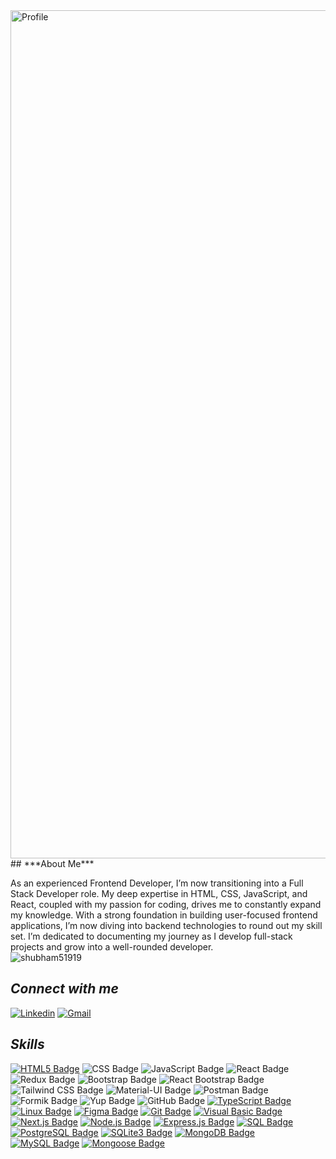 <img width="1357" alt="Profile" src="https://github.com/user-attachments/assets/b7aa342e-2244-45f9-b103-45643b576c2c">
## ***About Me***
<p align="left"> 
As an experienced Frontend Developer, I’m now transitioning into a Full Stack Developer role. My deep expertise in HTML, CSS, JavaScript, and React, coupled with my passion for coding, drives me to constantly expand my knowledge. With a strong foundation in building user-focused frontend applications, I’m now diving into backend technologies to round out my skill set. I’m dedicated to documenting my journey as I develop full-stack projects and grow into a well-rounded developer.<br>


<span align="left"> 
  <img src="https://komarev.com/ghpvc/?username=shubham51919&label=Profile%20views&color=018610&style=for-the-badge" alt="shubham51919" /> 
</span>


## ***Connect with me***
[![Linkedin](https://img.shields.io/badge/linkedin-%018610.svg?&style=for-the-badge&logo=linkedin&logoColor=white)](https://www.linkedin.com/in/shubham51919/)
[![Gmail](https://img.shields.io/badge/gmail-%018610.svg?&style=for-the-badge&logo=gmail&logoColor=white)](mailto:shubhamsharma51919@gmail.com) <br>


## ***Skills***
[![HTML5 Badge](https://img.shields.io/badge/html5-%018610.svg?style=for-the-badge&logo=html5&logoColor=white)](https://your-link-here)
![CSS Badge](https://img.shields.io/badge/css-%018610.svg?style=for-the-badge&logo=css3&logoColor=white)
![JavaScript Badge](https://img.shields.io/badge/javascript-%018610.svg?style=for-the-badge&logo=javascript&logoColor=white)
![React Badge](https://img.shields.io/badge/react-%018610.svg?style=for-the-badge&logo=react&logoColor=white)
![Redux Badge](https://img.shields.io/badge/redux-%018610.svg?style=for-the-badge&logo=redux&logoColor=white)
![Bootstrap Badge](https://img.shields.io/badge/bootstrap-%018610.svg?style=for-the-badge&logo=bootstrap&logoColor=white)
![React Bootstrap Badge](https://img.shields.io/badge/react_bootstrap-%018610.svg?style=for-the-badge&logo=react&logoColor=white)
![Tailwind CSS Badge](https://img.shields.io/badge/tailwind_css-%018610.svg?style=for-the-badge&logo=tailwind-css&logoColor=white)
![Material-UI Badge](https://img.shields.io/badge/material_ui-%018610.svg?style=for-the-badge&logo=material-ui&logoColor=white)
![Postman Badge](https://img.shields.io/badge/postman-%018610.svg?style=for-the-badge&logo=postman&logoColor=white)
![Formik Badge](https://img.shields.io/badge/formik-%018610.svg?style=for-the-badge&logo=formik&logoColor=white)
![Yup Badge](https://img.shields.io/badge/yup-%018610.svg?style=for-the-badge&logo=yup&logoColor=white)
![GitHub Badge](https://img.shields.io/badge/github-%018610.svg?style=for-the-badge&logo=github&logoColor=white)
[![TypeScript Badge](https://img.shields.io/badge/typescript-%018610.svg?style=for-the-badge&logo=typescript&logoColor=white)](https://your-typescript-link-here)
[![Linux Badge](https://img.shields.io/badge/linux-%018610.svg?style=for-the-badge&logo=linux&logoColor=white)](https://your-linux-link-here)
[![Figma Badge](https://img.shields.io/badge/figma-%018610.svg?style=for-the-badge&logo=figma&logoColor=white)](https://your-figma-link-here)
[![Git Badge](https://img.shields.io/badge/git-%018610.svg?style=for-the-badge&logo=git&logoColor=white)](https://your-git-link-here)
[![Visual Basic Badge](https://img.shields.io/badge/Visual_Basic-%018610.svg?style=for-the-badge&logo=visual-studio&logoColor=white)](https://your-visual-basic-link-here)
[![Next.js Badge](https://img.shields.io/badge/Next.js-%018610.svg?style=for-the-badge&logo=next.js&logoColor=white)](https://your-next-js-link-here)
[![Node.js Badge](https://img.shields.io/badge/Node.js-%018610.svg?style=for-the-badge&logo=node.js&logoColor=white)](https://nodejs.org/)
[![Express.js Badge](https://img.shields.io/badge/Express.js-%018610.svg?style=for-the-badge)](https://expressjs.com/)
[![SQL Badge](https://img.shields.io/badge/SQL-%018610.svg?style=for-the-badge&logo=sql&logoColor=white)](https://en.wikipedia.org/wiki/SQL)
[![PostgreSQL Badge](https://img.shields.io/badge/PostgreSQL-%018610.svg?style=for-the-badge&logo=postgresql&logoColor=white)](https://www.postgresql.org/)
[![SQLite3 Badge](https://img.shields.io/badge/SQLite3-%018610.svg?style=for-the-badge&logo=sqlite&logoColor=white)](https://www.sqlite.org/index.html)
[![MongoDB Badge](https://img.shields.io/badge/MongoDB-%018610.svg?style=for-the-badge&logo=mongodb&logoColor=white)](https://www.mongodb.com/)
[![MySQL Badge](https://img.shields.io/badge/MySQL-%018610.svg?style=for-the-badge&logo=mysql&logoColor=white)](https://www.mysql.com/)
[![Mongoose Badge](https://img.shields.io/badge/Mongoose-%018610.svg?style=for-the-badge&logo=mongoose&logoColor=white)](https://mongoosejs.com/)


